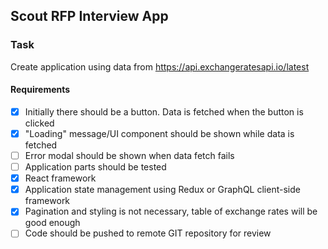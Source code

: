 
## Scout RFP Interview App

### Task
Create application using data from https://api.exchangeratesapi.io/latest

#### Requirements
- [x] Initially there should be a button. Data is fetched when the button is clicked
- [x] "Loading" message/UI component should be shown while data is fetched
- [ ] Error modal should be shown when data fetch fails
- [ ] Application parts should be tested
- [x] React framework
- [x] Application state management using Redux or GraphQL client-side framework
- [x] Pagination and styling is not necessary, table of exchange rates will be good enough
- [ ] Code should be pushed to remote GIT repository for review
